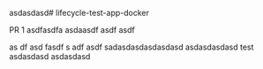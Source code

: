 asdasdasd# lifecycle-test-app-docker

PR 1
asdfasdfa
asdaasdf asdf asdf

as
df asd fasdf
s
adf asdf
sadasdasdasdasdasd
asdasdasdasd
test
asdasdasd
asdasdasd
